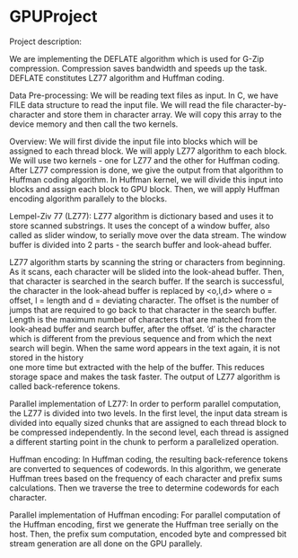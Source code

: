 # GPUProject
Project description: 
 
We are implementing the DEFLATE algorithm which is used for G-Zip compression.            Compression saves bandwidth and speeds up the task. DEFLATE constitutes LZ77           algorithm and Huffman coding. 
 
Data Pre-processing: We will be reading text files as input. In C, we have FILE data structure to read the input                   file. We will read the file character-by-character and store them in character array. We              will copy this array to the device memory and then call the two kernels. 
 
Overview: We will first divide the input file into blocks which will be assigned to each thread block.                 We will apply LZ77 algorithm to each block. We will use two kernels - one for LZ77 and                  the other for Huffman coding. After LZ77 compression is done, we give the output from               that algorithm to Huffman coding algorithm. In Huffman kernel, we will divide this input              into blocks and assign each block to GPU block. Then, we will apply Huffman encoding               algorithm parallely to the blocks. 
 
Lempel-Ziv 77 (LZ77): LZ77 algorithm is dictionary based and uses it to store scanned substrings. It uses the               concept of a window buffer, also called as slider window, to serially move over the data                stream. The window buffer is divided into 2 parts - the search buffer and look-ahead               buffer. 
 
LZ77 algorithm starts by scanning the string or characters from beginning. As it scans,              each character will be slided into the look-ahead buffer. Then, that character is             searched in the search buffer. If the search is successful, the character in the              look-ahead buffer is replaced by <o,l,d> where o = offset, l = length and d = deviating                 character. The offset is the number of jumps that are required to go back to that                character in the search buffer. Length is the maximum number of characters that are              matched from the look-ahead buffer and search buffer, after the offset. ‘d’ is the              character which is different from the previous sequence and from which the next search              will begin. When the same word appears in the text again, it is not stored in the history                  
one more time but extracted with the help of the buffer. This reduces storage space and                makes the task faster. The output of LZ77 algorithm is called back-reference tokens. 
 
Parallel implementation of LZ77: In order to perform parallel computation, the LZ77 is divided into two levels. In the first                level, the input data stream is divided into equally sized chunks that are assigned to               each thread block to be compressed independently. In the second level, each thread is              assigned a different starting point in the chunk to perform a parallelized operation. 
 
Huffman encoding: In Huffman coding, the resulting back-reference tokens are converted to sequences of            codewords. In this algorithm, we generate Huffman trees based on the frequency of             each character and prefix sums calculations. Then we traverse the tree to determine             codewords for each character. 
 
Parallel implementation of Huffman encoding: For parallel computation of the Huffman encoding, first we generate the Huffman tree             serially on the host. Then, the prefix sum computation, encoded byte and compressed             bit stream generation are all done on the GPU parallely.
